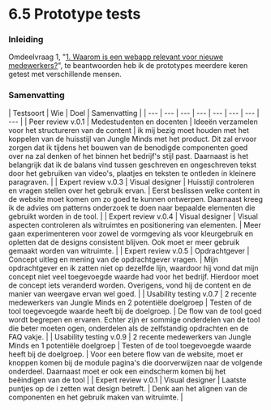 # 6.5 Prototype tests



### Inleiding

Omdeelvraag 1, "[1. Waarom is een webapp relevant voor nieuwe medewerkers?](../1.-introductie/1.4-onderzoeksvragen.md#deelvraag-1)", te beantwoorden heb  ik de prototypes meerdere keren getest met verschillende mensen. 

### Samenvatting

| Testsoort | Wie | Doel | Samenvatting |
| --- | --- | --- | --- | --- | --- | --- | --- |
| Peer review v.0.1                                                                                                                                                                                                                                | Medestudenten en docenten | Ideeën verzamelen voor het structureren van de content                                                                                                      | ik mij bezig moet houden met het koppelen van de huisstijl van Jungle Minds met het product. Dit zal ervoor zorgen dat ik tijdens het bouwen van de benodigde componenten goed over na zal denken of het binnen het bedrijf's stijl past. Daarnaast is het belangrijk dat ik de balans vind tussen geschreven en ongeschreven tekst door het gebruiken van video's, plaatjes en teksten te ontleden in kleinere paragraven.  |
| Expert review v.0.3 | Visual designer | Huisstijl controleren en vragen stellen over het gebruik ervan.                                                              | Eerst beslissen welke content in de website moet komen om zo goed te kunnen ontwerpen. Daarnaast kreeg ik de advies om patterns onderzoek te doen naar bepaalde elementen die gebruikt worden in de tool. |
| Expert review v.0.4 | Visual designer | Visual aspecten controleren als witruimtes en positionering van elementen. | Meer gaan experimenteren  voor zowel de vormgeving als voor kleurgebruik en opletten dat de designs consistent blijven. Ook moet er meer gebruik gemaakt worden van witruimte. |
| Expert review v.0.5 | Opdrachtgever | Concept uitleg en mening van de opdrachtgever vragen. | Mijn opdrachtgever en ik zatten niet op dezelfde lijn, waardoor hij vond dat mijn concept niet veel toegevoegde waarde had voor het bedrijf. Hierdoor moet de concept iets veranderd worden. Overigens, vond hij de content en de manier van weergave ervan wel goed. |
| Usability testing v.0.7 | 2 recente medewerkers van Jungle Minds en 2 potentiële doelgroep | Testen of de tool toegevoegde waarde heeft bij de doelgroep. | De flow van de tool goed wordt begrepen en ervaren. Echter zijn er sommige onderdelen van de tool die beter moeten ogen, onderdelen als de zelfstandig opdrachten en de FAQ vakje. |
| Usability testing v.0.9 | 2 recente medewerkers van Jungle Minds en 1 potentiële doelgroep | Testen of de tool toegevoegde waarde heeft bij de doelgroep. | Voor een betere flow van de website, moet er knoppen komen bij de module pagina's die doorverwijzen naar de volgende onderdeel. Daarnaast moet er ook een eindscherm komen bij het beëindigen van de tool |
| Expert review v.0.1 | Visual designer | Laatste puntjes op de i zetten wat design betreft. | Denk aan het alignen van de componenten en het gebruik maken van witruimte.  |

